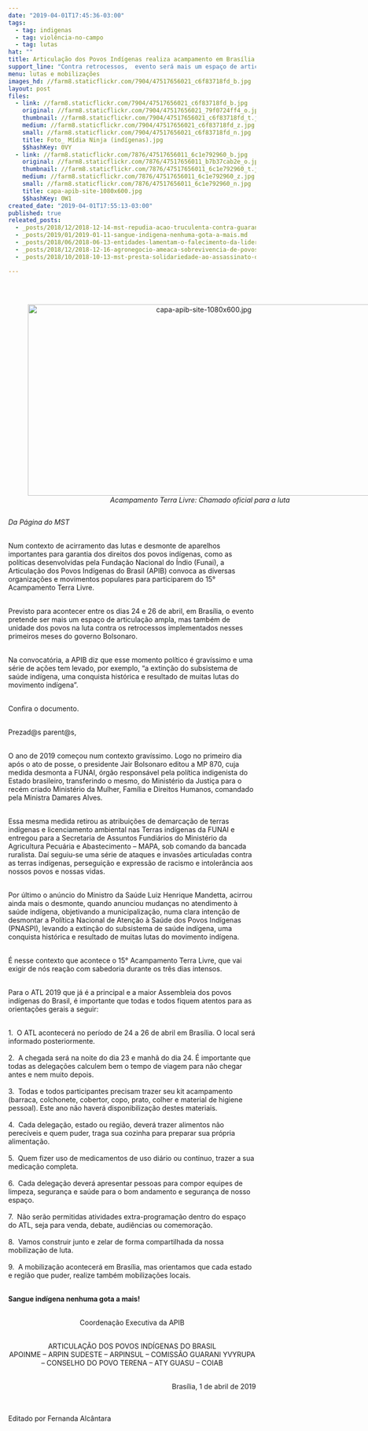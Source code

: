 ```yaml
---
date: "2019-04-01T17:45:36-03:00"
tags:
  - tag: indigenas
  - tag: violência-no-campo
  - tag: lutas
hat: ""
title: Articulação dos Povos Indígenas realiza acampamento em Brasília
support_line: "Contra retrocessos,  evento será mais um espaço de articulação e de unidade dos povos"
menu: lutas e mobilizações
images_hd: //farm8.staticflickr.com/7904/47517656021_c6f83718fd_b.jpg
layout: post
files:
  - link: //farm8.staticflickr.com/7904/47517656021_c6f83718fd_b.jpg
    original: //farm8.staticflickr.com/7904/47517656021_79f0724ff4_o.jpg
    thumbnail: //farm8.staticflickr.com/7904/47517656021_c6f83718fd_t.jpg
    medium: //farm8.staticflickr.com/7904/47517656021_c6f83718fd_z.jpg
    small: //farm8.staticflickr.com/7904/47517656021_c6f83718fd_n.jpg
    title: Foto_ Mídia Ninja (indígenas).jpg
    $$hashKey: 0VY
  - link: //farm8.staticflickr.com/7876/47517656011_6c1e792960_b.jpg
    original: //farm8.staticflickr.com/7876/47517656011_b7b37cab2e_o.jpg
    thumbnail: //farm8.staticflickr.com/7876/47517656011_6c1e792960_t.jpg
    medium: //farm8.staticflickr.com/7876/47517656011_6c1e792960_z.jpg
    small: //farm8.staticflickr.com/7876/47517656011_6c1e792960_n.jpg
    title: capa-apib-site-1080x600.jpg
    $$hashKey: 0W1
created_date: "2019-04-01T17:55:13-03:00"
published: true
releated_posts:
  - _posts/2018/12/2018-12-14-mst-repudia-acao-truculenta-contra-guarani-kaiowa-em-ms.md
  - _posts/2019/01/2019-01-11-sangue-indigena-nenhuma-gota-a-mais.md
  - _posts/2018/06/2018-06-13-entidades-lamentam-o-falecimento-da-lider-indigena-raquel-xukuru-kariri.md
  - _posts/2018/12/2018-12-16-agronegocio-ameaca-sobrevivencia-de-povos-indigenas-e-quilombolas.md
  - _posts/2018/10/2018-10-13-mst-presta-solidariedade-ao-assassinato-de-lider-sindical-no-sudoeste-do-para.md

---
```

<p>&nbsp;</p>

<div style="text-align:center">
<figure class="image" style="display:inline-block"><img alt="capa-apib-site-1080x600.jpg" height="389" src="//farm8.staticflickr.com/7876/47517656011_6c1e792960_b.jpg" width="700" />
<figcaption><em>Acampamento Terra Livre: Chamado oficial para a luta</em></figcaption>
</figure>
</div>

<p><em>Da P&aacute;gina do MST</em><br />
&nbsp;</p>

<p>Num contexto de acirramento das lutas e desmonte de aparelhos importantes para garantia dos direitos dos povos ind&iacute;genas, como as pol&iacute;ticas desenvolvidas pela Funda&ccedil;&atilde;o Nacional do &Iacute;ndio (Funai), a Articula&ccedil;&atilde;o dos Povos Ind&iacute;genas do Brasil (APIB) convoca as diversas organiza&ccedil;&otilde;es e movimentos populares para participarem do 15&deg; Acampamento Terra Livre.</p>

<p><br />
Previsto para acontecer entre os dias 24 e 26 de abril, em Bras&iacute;lia, o evento pretende ser mais um espa&ccedil;o de articula&ccedil;&atilde;o ampla, mas tamb&eacute;m de unidade dos povos na luta contra os retrocessos implementados nesses primeiros meses do governo Bolsonaro.</p>

<p><br />
Na convocat&oacute;ria, a APIB diz que esse momento pol&iacute;tico &eacute; grav&iacute;ssimo e uma s&eacute;rie de a&ccedil;&otilde;es tem levado, por exemplo, &ldquo;a extin&ccedil;&atilde;o do subsistema de sa&uacute;de ind&iacute;gena, uma conquista hist&oacute;rica e resultado de muitas lutas do movimento ind&iacute;gena&rdquo;.</p>

<p><br />
Confira o documento.<br />
&nbsp;</p>

<p>Prezad@s parent@s,<br />
&nbsp;</p>

<p>O ano de 2019 come&ccedil;ou num contexto grav&iacute;ssimo. Logo no primeiro dia ap&oacute;s o ato de posse, o presidente Jair Bolsonaro editou a MP 870, cuja medida desmonta a FUNAI, &oacute;rg&atilde;o respons&aacute;vel pela pol&iacute;tica indigenista do Estado brasileiro, transferindo o mesmo, do Minist&eacute;rio da Justi&ccedil;a para o rec&eacute;m criado Minist&eacute;rio da Mulher, Fam&iacute;lia e Direitos Humanos, comandado pela Ministra Damares Alves.</p>

<p><br />
Essa mesma medida retirou as atribui&ccedil;&otilde;es de demarca&ccedil;&atilde;o de terras ind&iacute;genas e licenciamento ambiental nas Terras ind&iacute;genas da FUNAI e entregou para a Secretaria de Assuntos Fundi&aacute;rios do Minist&eacute;rio da Agricultura Pecu&aacute;ria e Abastecimento &ndash; MAPA, sob comando da bancada ruralista. Da&iacute; seguiu-se uma s&eacute;rie de ataques e invas&otilde;es articuladas contra as terras ind&iacute;genas, persegui&ccedil;&atilde;o e express&atilde;o de racismo e intoler&acirc;ncia aos nossos povos e nossas vidas.</p>

<p><br />
Por &uacute;ltimo o an&uacute;ncio do Ministro da Sa&uacute;de Luiz Henrique Mandetta, acirrou ainda mais o desmonte, quando anunciou mudan&ccedil;as no atendimento &agrave; sa&uacute;de ind&iacute;gena, objetivando a municipaliza&ccedil;&atilde;o, numa clara inten&ccedil;&atilde;o de desmontar a Pol&iacute;tica Nacional de Aten&ccedil;&atilde;o &agrave; Sa&uacute;de dos Povos Ind&iacute;genas (PNASPI), levando a extin&ccedil;&atilde;o do subsistema de sa&uacute;de ind&iacute;gena, uma conquista hist&oacute;rica e resultado de muitas lutas do movimento ind&iacute;gena.</p>

<p><br />
&Eacute; nesse contexto que acontece o 15&deg; Acampamento Terra Livre, que vai exigir de n&oacute;s rea&ccedil;&atilde;o com sabedoria durante os tr&ecirc;s dias intensos.</p>

<p><br />
Para o ATL 2019 que j&aacute; &eacute; a principal e a maior Assembleia dos povos ind&iacute;genas do Brasil, &eacute; importante que todas e todos fiquem atentos para as orienta&ccedil;&otilde;es gerais a seguir:<br />
&nbsp;</p>

<p>1.&nbsp; O ATL acontecer&aacute; no per&iacute;odo de 24 a 26 de abril em Bras&iacute;lia. O local ser&aacute; informado posteriormente.<br />
<br />
2.&nbsp; A chegada ser&aacute; na noite do dia 23 e manh&atilde; do dia 24. &Eacute; importante que todas as delega&ccedil;&otilde;es calculem bem o tempo de viagem para n&atilde;o chegar antes e nem muito depois.<br />
<br />
3.&nbsp; Todas e todos participantes precisam trazer seu kit acampamento (barraca, colchonete, cobertor, copo, prato, colher e material de higiene pessoal). Este ano n&atilde;o haver&aacute; disponibiliza&ccedil;&atilde;o destes materiais.<br />
<br />
4.&nbsp; Cada delega&ccedil;&atilde;o, estado ou regi&atilde;o, dever&aacute; trazer alimentos n&atilde;o perec&iacute;veis e quem puder, traga sua cozinha para preparar sua pr&oacute;pria alimenta&ccedil;&atilde;o.<br />
<br />
5.&nbsp; Quem fizer uso de medicamentos de uso di&aacute;rio ou cont&iacute;nuo, trazer a sua medica&ccedil;&atilde;o completa.<br />
<br />
6.&nbsp; Cada delega&ccedil;&atilde;o dever&aacute; apresentar pessoas para compor equipes de limpeza, seguran&ccedil;a e sa&uacute;de para o bom andamento e seguran&ccedil;a de nosso espa&ccedil;o.<br />
<br />
7.&nbsp; N&atilde;o ser&atilde;o permitidas atividades extra-programa&ccedil;&atilde;o dentro do espa&ccedil;o do ATL, seja para venda, debate, audi&ecirc;ncias ou comemora&ccedil;&atilde;o.<br />
<br />
8.&nbsp; Vamos construir junto e zelar de forma compartilhada da nossa mobiliza&ccedil;&atilde;o de luta.<br />
<br />
9.&nbsp; A mobiliza&ccedil;&atilde;o acontecer&aacute; em Bras&iacute;lia, mas orientamos que cada estado e regi&atilde;o que puder, realize tamb&eacute;m mobiliza&ccedil;&otilde;es locais.<br />
&nbsp;</p>

<p><strong>Sangue ind&iacute;gena nenhuma gota a mais!</strong><br />
&nbsp;</p>

<p style="text-align: center;">Coordena&ccedil;&atilde;o Executiva da APIB<br />
&nbsp;</p>

<p style="text-align: center;">ARTICULA&Ccedil;&Atilde;O DOS POVOS IND&Iacute;GENAS DO BRASIL<br />
APOINME &ndash; ARPIN SUDESTE &ndash; ARPINSUL &ndash; COMISS&Atilde;O GUARANI YVYRUPA &ndash; CONSELHO DO POVO TERENA &ndash; ATY GUASU &ndash; COIAB<br />
&nbsp;</p>

<p style="text-align: right;">Bras&iacute;lia, 1 de abril de 2019<br />
<br />
&nbsp;</p>

<p>Editado por Fernanda Alc&acirc;ntara</p>
